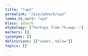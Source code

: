 ```yaml
---
title: "*upó"
permalink: "/pie/adverb/upó"
lemma_to_sort: "upo"
klass: adverb
etymology: ["Perhaps from *h₃ewp-."]
markers: []
synonyms: []
definitions: [["under, below"]]
topics: []
---
```

